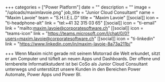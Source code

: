 +++
categories = ["Power Platform"]
date = ""
description = ""
image = "/uploads/maximlavoie.png"
job_title = "Junior Cloud Consultant"
name = "Maxim Lavoie"
team = "S.H.I.E.L.D"
title = "Maxim Lavoie"
[[social]]
icon = "ti-headphone-alt"
link = "tel:+41 32 315 03 65"
[[social]]
icon = "ti-email"
link = "mailto:maxim.lavoie@corporatesoftware.ch"
[[social]]
icon = "teams-icon"
link = "https://teams.microsoft.com/l/chat/0/0?users=maxim.lavoie@corporatesoftware.ch"
[[social]]
icon = "ti-linkedin"
link = "https://www.linkedin.com/in/maxim-lavoie-8a73a211b/"

+++
Wenn Maxim nicht gerade mit seinem Motorrad die Welt erkundet, sitzt er am Computer und tüftelt an neuen Apps und Dashboards. Der offene und lernbereite Informatikstudent ist bei CoSo als Junior Cloud Consultant unterwegs und unterstützt unsere Kunden in den Bereichen Power Automate, Power Apps und Power BI.